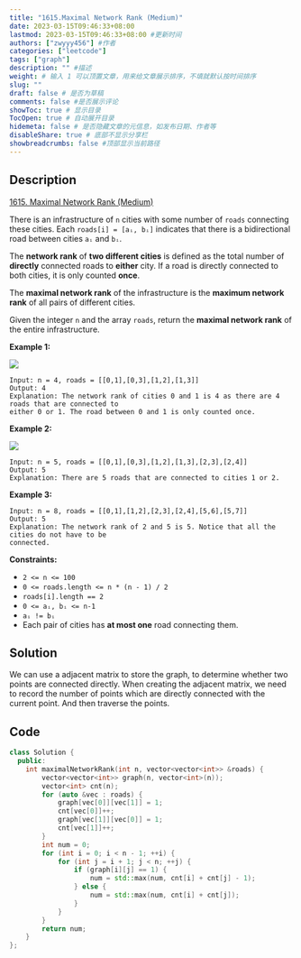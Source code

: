 ```yaml
---
title: "1615.Maximal Network Rank (Medium)"
date: 2023-03-15T09:46:33+08:00
lastmod: 2023-03-15T09:46:33+08:00 #更新时间
authors: ["zwyyy456"] #作者
categories: ["leetcode"]
tags: ["graph"]
description: "" #描述
weight: # 输入 1 可以顶置文章，用来给文章展示排序，不填就默认按时间排序
slug: ""
draft: false # 是否为草稿
comments: false #是否展示评论
showToc: true # 显示目录
TocOpen: true # 自动展开目录
hidemeta: false # 是否隐藏文章的元信息，如发布日期、作者等
disableShare: true # 底部不显示分享栏
showbreadcrumbs: false #顶部显示当前路径
---
```

## Description
[1615. Maximal Network Rank (Medium)](https://leetcode.com/problems/maximal-network-rank/)

There is an infrastructure of `n` cities with some number of `roads` connecting these cities. Each
`roads[i] = [aᵢ, bᵢ]` indicates that there is a bidirectional road between cities `aᵢ` and `bᵢ`.

The **network rank** of **two different cities** is defined as the total number of **directly**
connected roads to **either** city. If a road is directly connected to both cities, it is only
counted **once**.

The **maximal network rank** of the infrastructure is the **maximum network rank** of all pairs of
different cities.

Given the integer `n` and the array `roads`, return the **maximal network rank** of the entire
infrastructure.

**Example 1:**

**![](https://pic-upyun.zwyyy456.tech/smms/2023-12-26-065426.png)**

```
Input: n = 4, roads = [[0,1],[0,3],[1,2],[1,3]]
Output: 4
Explanation: The network rank of cities 0 and 1 is 4 as there are 4 roads that are connected to
either 0 or 1. The road between 0 and 1 is only counted once.

```

**Example 2:**

**![](https://pic-upyun.zwyyy456.tech/smms/2023-12-26-065427.png)**

```
Input: n = 5, roads = [[0,1],[0,3],[1,2],[1,3],[2,3],[2,4]]
Output: 5
Explanation: There are 5 roads that are connected to cities 1 or 2.

```

**Example 3:**

```
Input: n = 8, roads = [[0,1],[1,2],[2,3],[2,4],[5,6],[5,7]]
Output: 5
Explanation: The network rank of 2 and 5 is 5. Notice that all the cities do not have to be
connected.

```

**Constraints:**

- `2 <= n <= 100`
- `0 <= roads.length <= n * (n - 1) / 2`
- `roads[i].length == 2`
- `0 <= aᵢ, bᵢ <= n-1`
- `aᵢ != bᵢ`
- Each pair of cities has **at most one** road connecting them.

## Solution
We can use a adjacent matrix to store the graph, to determine whether two points are connected directly. When creating the adjacent matrix, we need to record the number of points which are directly connected with the current point. And then traverse the points.

## Code
```cpp
class Solution {
  public:
    int maximalNetworkRank(int n, vector<vector<int>> &roads) {
        vector<vector<int>> graph(n, vector<int>(n));
        vector<int> cnt(n); 
        for (auto &vec : roads) {
            graph[vec[0]][vec[1]] = 1;
            cnt[vec[0]]++;
            graph[vec[1]][vec[0]] = 1;
            cnt[vec[1]]++;
        }
        int num = 0;
        for (int i = 0; i < n - 1; ++i) {
            for (int j = i + 1; j < n; ++j) {
                if (graph[i][j] == 1) {
                    num = std::max(num, cnt[i] + cnt[j] - 1);
                } else {
                    num = std::max(num, cnt[i] + cnt[j]);
                }
            }
        }
        return num;
    }
};
```